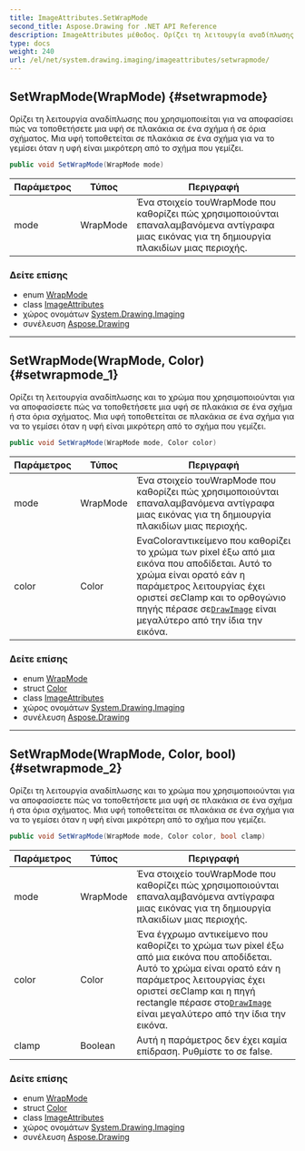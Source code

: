 ```yaml
---
title: ImageAttributes.SetWrapMode
second_title: Aspose.Drawing for .NET API Reference
description: ImageAttributes μέθοδος. Ορίζει τη λειτουργία αναδίπλωσης που χρησιμοποιείται για να αποφασίσει πώς να τοποθετήσετε μια υφή σε πλακάκια σε ένα σχήμα ή σε όρια σχήματος. Μια υφή τοποθετείται σε πλακάκια σε ένα σχήμα για να το γεμίσει όταν η υφή είναι μικρότερη από το σχήμα που γεμίζει.
type: docs
weight: 240
url: /el/net/system.drawing.imaging/imageattributes/setwrapmode/
---
```

## SetWrapMode(WrapMode) {#setwrapmode}

Ορίζει τη λειτουργία αναδίπλωσης που χρησιμοποιείται για να αποφασίσει πώς να τοποθετήσετε μια υφή σε πλακάκια σε ένα σχήμα ή σε όρια σχήματος. Μια υφή τοποθετείται σε πλακάκια σε ένα σχήμα για να το γεμίσει όταν η υφή είναι μικρότερη από το σχήμα που γεμίζει.

```csharp
public void SetWrapMode(WrapMode mode)
```

| Παράμετρος | Τύπος | Περιγραφή |
| --- | --- | --- |
| mode | WrapMode | Ένα στοιχείο τουWrapMode που καθορίζει πώς χρησιμοποιούνται επαναλαμβανόμενα αντίγραφα μιας εικόνας για τη δημιουργία πλακιδίων μιας περιοχής. |

### Δείτε επίσης

* enum [WrapMode](../../../system.drawing.drawing2d/wrapmode/)
* class [ImageAttributes](../)
* χώρος ονομάτων [System.Drawing.Imaging](../../imageattributes/)
* συνέλευση [Aspose.Drawing](../../../)

---

## SetWrapMode(WrapMode, Color) {#setwrapmode_1}

Ορίζει τη λειτουργία αναδίπλωσης και το χρώμα που χρησιμοποιούνται για να αποφασίσετε πώς να τοποθετήσετε μια υφή σε πλακάκια σε ένα σχήμα ή στα όρια σχήματος. Μια υφή τοποθετείται σε πλακάκια σε ένα σχήμα για να το γεμίσει όταν η υφή είναι μικρότερη από το σχήμα που γεμίζει.

```csharp
public void SetWrapMode(WrapMode mode, Color color)
```

| Παράμετρος | Τύπος | Περιγραφή |
| --- | --- | --- |
| mode | WrapMode | Ένα στοιχείο τουWrapMode που καθορίζει πώς χρησιμοποιούνται επαναλαμβανόμενα αντίγραφα μιας εικόνας για τη δημιουργία πλακιδίων μιας περιοχής. |
| color | Color | ΕναColorαντικείμενο που καθορίζει το χρώμα των pixel έξω από μια εικόνα που αποδίδεται. Αυτό το χρώμα είναι ορατό εάν η παράμετρος λειτουργίας έχει οριστεί σεClamp και το ορθογώνιο πηγής πέρασε σε[`DrawImage`](../../../system.drawing/graphics/drawimage/) είναι μεγαλύτερο από την ίδια την εικόνα. |

### Δείτε επίσης

* enum [WrapMode](../../../system.drawing.drawing2d/wrapmode/)
* struct [Color](../../../system.drawing/color/)
* class [ImageAttributes](../)
* χώρος ονομάτων [System.Drawing.Imaging](../../imageattributes/)
* συνέλευση [Aspose.Drawing](../../../)

---

## SetWrapMode(WrapMode, Color, bool) {#setwrapmode_2}

Ορίζει τη λειτουργία αναδίπλωσης και το χρώμα που χρησιμοποιούνται για να αποφασίσετε πώς να τοποθετήσετε μια υφή σε πλακάκια σε ένα σχήμα ή στα όρια σχήματος. Μια υφή τοποθετείται σε πλακάκια σε ένα σχήμα για να το γεμίσει όταν η υφή είναι μικρότερη από το σχήμα που γεμίζει.

```csharp
public void SetWrapMode(WrapMode mode, Color color, bool clamp)
```

| Παράμετρος | Τύπος | Περιγραφή |
| --- | --- | --- |
| mode | WrapMode | Ένα στοιχείο τουWrapMode που καθορίζει πώς χρησιμοποιούνται επαναλαμβανόμενα αντίγραφα μιας εικόνας για τη δημιουργία πλακιδίων μιας περιοχής. |
| color | Color | Ένα έγχρωμο αντικείμενο που καθορίζει το χρώμα των pixel έξω από μια εικόνα που αποδίδεται. Αυτό το χρώμα είναι ορατό εάν η παράμετρος λειτουργίας έχει οριστεί σεClamp και η πηγή rectangle πέρασε στο[`DrawImage`](../../../system.drawing/graphics/drawimage/) είναι μεγαλύτερο από την ίδια την εικόνα. |
| clamp | Boolean | Αυτή η παράμετρος δεν έχει καμία επίδραση. Ρυθμίστε το σε false. |

### Δείτε επίσης

* enum [WrapMode](../../../system.drawing.drawing2d/wrapmode/)
* struct [Color](../../../system.drawing/color/)
* class [ImageAttributes](../)
* χώρος ονομάτων [System.Drawing.Imaging](../../imageattributes/)
* συνέλευση [Aspose.Drawing](../../../)


